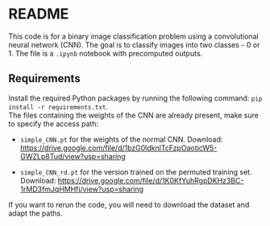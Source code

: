 # README

This code is for a binary image classification problem using a convolutional neural network (CNN). The goal is to classify images into two classes - 0 or 1.
The file is a `.ipynb` notebook with precomputed outputs.

## Requirements

Install the required Python packages by running the following command: `pip install -r requirements.txt`.\
The files containing the weights of the CNN are already present, make sure to specify the access path:

- `simple_CNN.pt` for the weights of the normal CNN. Download: https://drive.google.com/file/d/1bzG0ldknlTcFzpOaoticW5-GWZLp8Tud/view?usp=sharing

- `simple_CNN_rd.pt` for the version trained on the permuted training set. Download: https://drive.google.com/file/d/1K0KfYuhRgpDKHz3BC-1rMD3fmJqHMHfj/view?usp=sharing

If you want to rerun the code, you will need to download the dataset and adapt the paths.